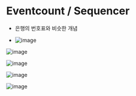 <h1> Eventcount / Sequencer </h1>

- 은행의 번호표와 비슷한 개념

- ![image](https://github.com/youbeen2798/Deep-CS-study_for_interview/assets/62228401/7bf9a95c-ecf9-4686-87ac-8f916a84aa2a)

![image](https://github.com/youbeen2798/Deep-CS-study_for_interview/assets/62228401/c49d29dc-65cb-45b3-88a3-2c9d5d773880)

![image](https://github.com/youbeen2798/Deep-CS-study_for_interview/assets/62228401/9f215463-c2ee-4ea9-88ae-d75d49b19d3e)

![image](https://github.com/youbeen2798/Deep-CS-study_for_interview/assets/62228401/1ed4dd4b-720d-4389-9d49-1cf392a5e6fd)

![image](https://github.com/youbeen2798/Deep-CS-study_for_interview/assets/62228401/f91abe98-517b-44d9-a2b4-ee43b756f079)
